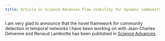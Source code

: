 ```yaml
---
title: Article in Science Advances Flow stability for dynamic community detection
---
```


I am very glad to announce that the novel framework for community detection in temporal networks I have been working on with Jean-Charles Delvenne and Renaud Lambiotte has been published in [Science Advances](https://www.science.org/doi/10.1126/sciadv.abj3063). 

